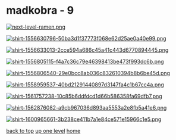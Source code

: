 # madkobra - 9
[![next-level-ramen.png](/floaters/madkobra/next-level-ramen.png "next-level-ramen.png")](https://raw.githubusercontent.com/buckmanc/wallpapers/main/floaters/madkobra/next-level-ramen.png)

[![shirt-1556630796-50ba3d1f37773f068e62d25ae0a40e99.png](/floaters/madkobra/shirt-1556630796-50ba3d1f37773f068e62d25ae0a40e99.png "shirt-1556630796-50ba3d1f37773f068e62d25ae0a40e99.png")](https://raw.githubusercontent.com/buckmanc/wallpapers/main/floaters/madkobra/shirt-1556630796-50ba3d1f37773f068e62d25ae0a40e99.png)

[![shirt-1556633013-2cce594a686c45a41c443d6770894445.png](/floaters/madkobra/shirt-1556633013-2cce594a686c45a41c443d6770894445.png "shirt-1556633013-2cce594a686c45a41c443d6770894445.png")](https://raw.githubusercontent.com/buckmanc/wallpapers/main/floaters/madkobra/shirt-1556633013-2cce594a686c45a41c443d6770894445.png)

[![shirt-1556805115-f4a7c36c79e46398413be473f993dc6b.png](/floaters/madkobra/shirt-1556805115-f4a7c36c79e46398413be473f993dc6b.png "shirt-1556805115-f4a7c36c79e46398413be473f993dc6b.png")](https://raw.githubusercontent.com/buckmanc/wallpapers/main/floaters/madkobra/shirt-1556805115-f4a7c36c79e46398413be473f993dc6b.png)

[![shirt-1556806540-29e0bcc8ab036c832610394b8b6be45d.png](/floaters/madkobra/shirt-1556806540-29e0bcc8ab036c832610394b8b6be45d.png "shirt-1556806540-29e0bcc8ab036c832610394b8b6be45d.png")](https://raw.githubusercontent.com/buckmanc/wallpapers/main/floaters/madkobra/shirt-1556806540-29e0bcc8ab036c832610394b8b6be45d.png)

[![shirt-1558959537-40bd21291440897d3147fa4c1b67cc4a.png](/floaters/madkobra/shirt-1558959537-40bd21291440897d3147fa4c1b67cc4a.png "shirt-1558959537-40bd21291440897d3147fa4c1b67cc4a.png")](https://raw.githubusercontent.com/buckmanc/wallpapers/main/floaters/madkobra/shirt-1558959537-40bd21291440897d3147fa4c1b67cc4a.png)

[![shirt-1561757238-10c85b6ddfdcd1d66b586358fa69dfb7.png](/floaters/madkobra/shirt-1561757238-10c85b6ddfdcd1d66b586358fa69dfb7.png "shirt-1561757238-10c85b6ddfdcd1d66b586358fa69dfb7.png")](https://raw.githubusercontent.com/buckmanc/wallpapers/main/floaters/madkobra/shirt-1561757238-10c85b6ddfdcd1d66b586358fa69dfb7.png)

[![shirt-1562876082-a9cb967036d893aa5553a2e8fb5a41e6.png](/floaters/madkobra/shirt-1562876082-a9cb967036d893aa5553a2e8fb5a41e6.png "shirt-1562876082-a9cb967036d893aa5553a2e8fb5a41e6.png")](https://raw.githubusercontent.com/buckmanc/wallpapers/main/floaters/madkobra/shirt-1562876082-a9cb967036d893aa5553a2e8fb5a41e6.png)

[![shirt-1600965661-3b238ce411b7a1e84ce571e15966c1e5.png](/floaters/madkobra/shirt-1600965661-3b238ce411b7a1e84ce571e15966c1e5.png "shirt-1600965661-3b238ce411b7a1e84ce571e15966c1e5.png")](https://raw.githubusercontent.com/buckmanc/wallpapers/main/floaters/madkobra/shirt-1600965661-3b238ce411b7a1e84ce571e15966c1e5.png)


</p>
</details>


[back to top](#)
[up one level](/floaters/README.MD)
[home](/)
